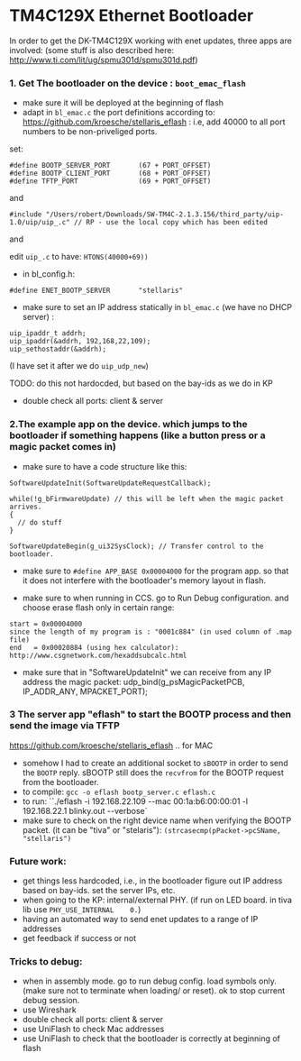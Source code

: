 # TM4C129X Ethernet Bootloader

In order to get the DK-TM4C129X working with enet updates, three apps are involved:
(some stuff is also described here: http://www.ti.com/lit/ug/spmu301d/spmu301d.pdf)

### 1. Get The bootloader on the device : `boot_emac_flash`

- make sure it will be deployed at the beginning of flash
- adapt in `bl_emac.c` the port definitions according to: https://github.com/kroesche/stellaris_eflash : i.e, add 40000 to all port numbers to be non-priveliged ports.

set:
```
#define BOOTP_SERVER_PORT       (67 + PORT_OFFSET)
#define BOOTP_CLIENT_PORT       (68 + PORT_OFFSET)
#define TFTP_PORT               (69 + PORT_OFFSET)
```
and
```
#include "/Users/robert/Downloads/SW-TM4C-2.1.3.156/third_party/uip-1.0/uip/uip_.c" // RP - use the local copy which has been edited
```
and

edit `uip_.c` to have: `HTONS(40000+69))`


- in bl_config.h:
```
#define ENET_BOOTP_SERVER       "stellaris"
```

- make sure to set an IP address statically in `bl_emac.c` (we have no DHCP server) :
```
uip_ipaddr_t addrh;
uip_ipaddr(&addrh, 192,168,22,109);
uip_sethostaddr(&addrh);
```
(I have set it after we do `uip_udp_new`)

TODO: do this not hardocded, but based on the bay-ids as we do in KP

- double check all ports: client & server


### 2.The example app on the device. which jumps to the bootloader if something happens (like a button press or a magic packet comes in)

- make sure to have a code structure like this:

```
SoftwareUpdateInit(SoftwareUpdateRequestCallback);

while(!g_bFirmwareUpdate) // this will be left when the magic packet arrives.
{
  // do stuff
}

SoftwareUpdateBegin(g_ui32SysClock); // Transfer control to the bootloader.
```

- make sure to `#define APP_BASE 0x00004000` for the program app. so that it does not interfere with the bootloader's memory layout in flash.

- make sure to when running in CCS. go to Run Debug configuration. and choose erase flash only in certain range:

```
start = 0x00004000
since the length of my program is : "0001c884" (in used column of .map file)
end   = 0x00020884 (using hex calculator): http://www.csgnetwork.com/hexaddsubcalc.html
```

- make sure that in "SoftwareUpdateInit" we can receive from any IP address the magic packet:  udp_bind(g_psMagicPacketPCB, IP_ADDR_ANY, MPACKET_PORT);


### 3 The server app "eflash" to start the BOOTP process and then send the image via TFTP
https://github.com/kroesche/stellaris_eflash .. for MAC

- somehow I had to create an additional socket to `sBOOTP` in order to send the `BOOTP` reply. sBOOTP still does the `recvfrom` for the BOOTP request from the bootloader.
- to compile: `gcc -o eflash bootp_server.c eflash.c`
- to run:     ``./eflash -i 192.168.22.109 --mac 00:1a:b6:00:00:01 -l 192.168.22.1 blinky.out --verbose`
- make sure to check on the right device name when verifying the BOOTP packet. (it can be "tiva" or "stelaris"):  `(strcasecmp(pPacket->pcSName, "stellaris")`


### Future work:

- get things less hardcoded, i.e., in the bootloader figure out IP address based on bay-ids. set the server IPs, etc.
- when going to the KP: internal/external PHY.
(if run on LED board. in tiva lib use `PHY_USE_INTERNAL    0.`)
- having an automated way to send enet updates to a range of IP addresses
- get feedback if success or not

### Tricks to debug:

- when in assembly mode. go to run debug config. load symbols only. (make sure not to terminate when loading/ or reset). ok to stop current debug session.
- use Wireshark
- double check all ports: client & server
- use UniFlash to check Mac addresses
- use UniFlash to check that the bootloader is correctly at beginning of flash
